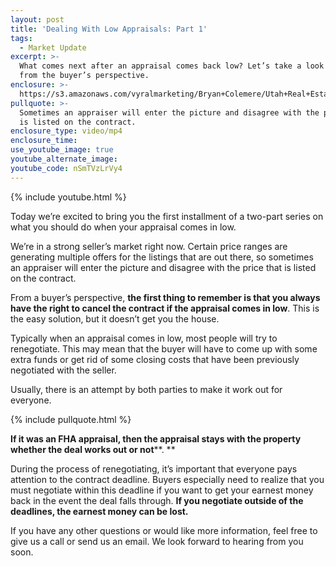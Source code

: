 ```yaml
---
layout: post
title: 'Dealing With Low Appraisals: Part 1'
tags:
  - Market Update
excerpt: >-
  What comes next after an appraisal comes back low? Let’s take a look at things
  from the buyer’s perspective.
enclosure: >-
  https://s3.amazonaws.com/vyralmarketing/Bryan+Colemere/Utah+Real+Estate+Low+Appraisal+Buyers.mp4
pullquote: >-
  Sometimes an appraiser will enter the picture and disagree with the price that
  is listed on the contract.
enclosure_type: video/mp4
enclosure_time:
use_youtube_image: true
youtube_alternate_image:
youtube_code: nSmTVzLrVy4
---
```


{% include youtube.html %}

Today we’re excited to bring you the first installment of a two-part series on what you should do when your appraisal comes in low.&nbsp;

We’re in a strong seller’s market right now. Certain price ranges are generating multiple offers for the listings that are out there, so sometimes an appraiser will enter the picture and disagree with the price that is listed on the contract. &nbsp;

From a buyer’s perspective, **the first thing to remember is that you always have the right to cancel the contract if the appraisal comes in low**. This is the easy solution, but it doesn’t get you the house.

Typically when an appraisal comes in low, most people will try to renegotiate. This may mean that the buyer will have to come up with some extra funds or get rid of some closing costs that have been previously negotiated with the seller.&nbsp;

Usually, there is an attempt by both parties to make it work out for everyone.&nbsp;

{% include pullquote.html %}

**If it was an FHA appraisal, then the appraisal stays with the property whether the deal works out or not****.&nbsp;**

During the process of renegotiating, it’s important that everyone pays attention to the contract deadline. Buyers especially need to realize that you must negotiate within this deadline if you want to get your earnest money back in the event the deal falls through. **If you negotiate outside of the deadlines, the earnest money can be lost.&nbsp;**

If you have any other questions or would like more information, feel free to give us a call or send us an email. We look forward to hearing from you soon.<br>&nbsp;